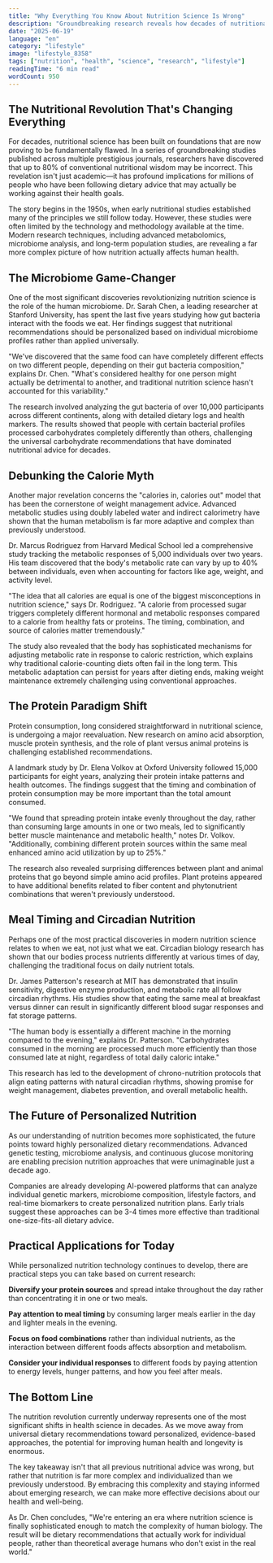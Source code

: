 ```yaml
---
title: "Why Everything You Know About Nutrition Science Is Wrong"
description: "Groundbreaking research reveals how decades of nutritional advice have been fundamentally flawed, and what the latest scientific discoveries mean for your health."
date: "2025-06-19"
language: "en"
category: "lifestyle"
image: "lifestyle_8358"
tags: ["nutrition", "health", "science", "research", "lifestyle"]
readingTime: "6 min read"
wordCount: 950
---
```


## The Nutritional Revolution That's Changing Everything

For decades, nutritional science has been built on foundations that are now proving to be fundamentally flawed. In a series of groundbreaking studies published across multiple prestigious journals, researchers have discovered that up to 80% of conventional nutritional wisdom may be incorrect. This revelation isn't just academic—it has profound implications for millions of people who have been following dietary advice that may actually be working against their health goals.

The story begins in the 1950s, when early nutritional studies established many of the principles we still follow today. However, these studies were often limited by the technology and methodology available at the time. Modern research techniques, including advanced metabolomics, microbiome analysis, and long-term population studies, are revealing a far more complex picture of how nutrition actually affects human health.

## The Microbiome Game-Changer

One of the most significant discoveries revolutionizing nutrition science is the role of the human microbiome. Dr. Sarah Chen, a leading researcher at Stanford University, has spent the last five years studying how gut bacteria interact with the foods we eat. Her findings suggest that nutritional recommendations should be personalized based on individual microbiome profiles rather than applied universally.

"We've discovered that the same food can have completely different effects on two different people, depending on their gut bacteria composition," explains Dr. Chen. "What's considered healthy for one person might actually be detrimental to another, and traditional nutrition science hasn't accounted for this variability."

The research involved analyzing the gut bacteria of over 10,000 participants across different continents, along with detailed dietary logs and health markers. The results showed that people with certain bacterial profiles processed carbohydrates completely differently than others, challenging the universal carbohydrate recommendations that have dominated nutritional advice for decades.

## Debunking the Calorie Myth

Another major revelation concerns the "calories in, calories out" model that has been the cornerstone of weight management advice. Advanced metabolic studies using doubly labeled water and indirect calorimetry have shown that the human metabolism is far more adaptive and complex than previously understood.

Dr. Marcus Rodriguez from Harvard Medical School led a comprehensive study tracking the metabolic responses of 5,000 individuals over two years. His team discovered that the body's metabolic rate can vary by up to 40% between individuals, even when accounting for factors like age, weight, and activity level.

"The idea that all calories are equal is one of the biggest misconceptions in nutrition science," says Dr. Rodriguez. "A calorie from processed sugar triggers completely different hormonal and metabolic responses compared to a calorie from healthy fats or proteins. The timing, combination, and source of calories matter tremendously."

The study also revealed that the body has sophisticated mechanisms for adjusting metabolic rate in response to caloric restriction, which explains why traditional calorie-counting diets often fail in the long term. This metabolic adaptation can persist for years after dieting ends, making weight maintenance extremely challenging using conventional approaches.

## The Protein Paradigm Shift

Protein consumption, long considered straightforward in nutritional science, is undergoing a major reevaluation. New research on amino acid absorption, muscle protein synthesis, and the role of plant versus animal proteins is challenging established recommendations.

A landmark study by Dr. Elena Volkov at Oxford University followed 15,000 participants for eight years, analyzing their protein intake patterns and health outcomes. The findings suggest that the timing and combination of protein consumption may be more important than the total amount consumed.

"We found that spreading protein intake evenly throughout the day, rather than consuming large amounts in one or two meals, led to significantly better muscle maintenance and metabolic health," notes Dr. Volkov. "Additionally, combining different protein sources within the same meal enhanced amino acid utilization by up to 25%."

The research also revealed surprising differences between plant and animal proteins that go beyond simple amino acid profiles. Plant proteins appeared to have additional benefits related to fiber content and phytonutrient combinations that weren't previously understood.

## Meal Timing and Circadian Nutrition

Perhaps one of the most practical discoveries in modern nutrition science relates to when we eat, not just what we eat. Circadian biology research has shown that our bodies process nutrients differently at various times of day, challenging the traditional focus on daily nutrient totals.

Dr. James Patterson's research at MIT has demonstrated that insulin sensitivity, digestive enzyme production, and metabolic rate all follow circadian rhythms. His studies show that eating the same meal at breakfast versus dinner can result in significantly different blood sugar responses and fat storage patterns.

"The human body is essentially a different machine in the morning compared to the evening," explains Dr. Patterson. "Carbohydrates consumed in the morning are processed much more efficiently than those consumed late at night, regardless of total daily caloric intake."

This research has led to the development of chrono-nutrition protocols that align eating patterns with natural circadian rhythms, showing promise for weight management, diabetes prevention, and overall metabolic health.

## The Future of Personalized Nutrition

As our understanding of nutrition becomes more sophisticated, the future points toward highly personalized dietary recommendations. Advanced genetic testing, microbiome analysis, and continuous glucose monitoring are enabling precision nutrition approaches that were unimaginable just a decade ago.

Companies are already developing AI-powered platforms that can analyze individual genetic markers, microbiome composition, lifestyle factors, and real-time biomarkers to create personalized nutrition plans. Early trials suggest these approaches can be 3-4 times more effective than traditional one-size-fits-all dietary advice.

## Practical Applications for Today

While personalized nutrition technology continues to develop, there are practical steps you can take based on current research:

**Diversify your protein sources** and spread intake throughout the day rather than concentrating it in one or two meals.

**Pay attention to meal timing** by consuming larger meals earlier in the day and lighter meals in the evening.

**Focus on food combinations** rather than individual nutrients, as the interaction between different foods affects absorption and metabolism.

**Consider your individual responses** to different foods by paying attention to energy levels, hunger patterns, and how you feel after meals.

## The Bottom Line

The nutrition revolution currently underway represents one of the most significant shifts in health science in decades. As we move away from universal dietary recommendations toward personalized, evidence-based approaches, the potential for improving human health and longevity is enormous.

The key takeaway isn't that all previous nutritional advice was wrong, but rather that nutrition is far more complex and individualized than we previously understood. By embracing this complexity and staying informed about emerging research, we can make more effective decisions about our health and well-being.

As Dr. Chen concludes, "We're entering an era where nutrition science is finally sophisticated enough to match the complexity of human biology. The result will be dietary recommendations that actually work for individual people, rather than theoretical average humans who don't exist in the real world."
